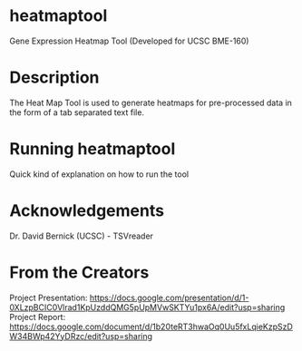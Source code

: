 # heatmaptool
Gene Expression Heatmap Tool (Developed for UCSC BME-160)

# Description 
The Heat Map Tool is used to generate heatmaps for pre-processed data in the form of a tab separated text file. 

# Running heatmaptool
Quick kind of explanation on how to run the tool

# Acknowledgements 
Dr. David Bernick (UCSC) - TSVreader

# From the Creators
Project Presentation: https://docs.google.com/presentation/d/1-0XLzpBCIC0Vlrad1KpUzddQMG5pUpMVwSKTYu1px6A/edit?usp=sharing
Project Report: https://docs.google.com/document/d/1b20teRT3hwaOq0Uu5fxLqieKzpSzDW34BWp42YyDRzc/edit?usp=sharing
